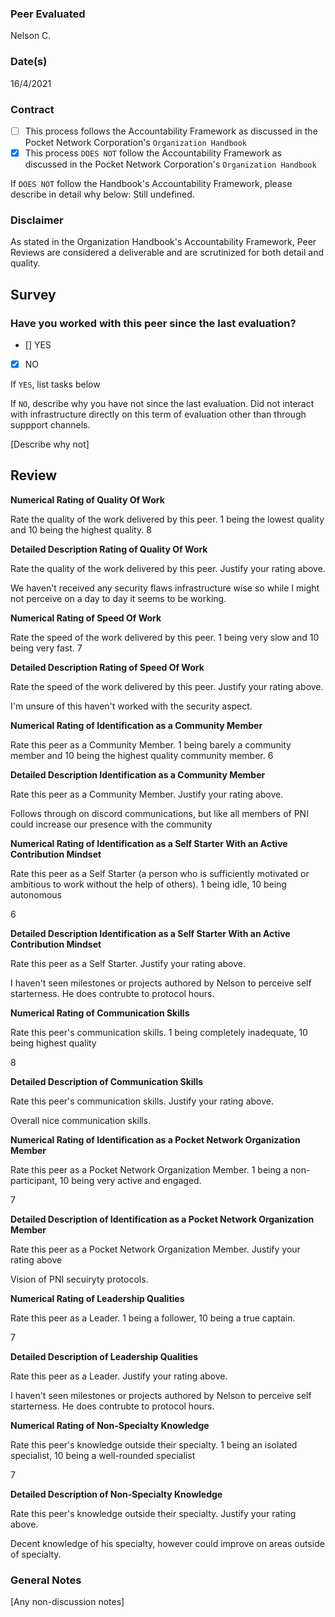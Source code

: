 ### Peer Evaluated
Nelson C.
### Date(s)
16/4/2021
### Contract
- [ ] This process follows the Accountability Framework as discussed in the Pocket Network Corporation's `Organization Handbook`
- [x] This process `DOES NOT` follow the Accountability Framework as discussed in the Pocket Network Corporation's `Organization Handbook`

If `DOES NOT` follow the Handbook's Accountability Framework, please describe in detail why below:
Still undefined.

### Disclaimer
As stated in the Organization Handbook's Accountability Framework, Peer Reviews are considered a deliverable and are scrutinized for both detail and quality.
## Survey
### Have you worked with this peer since the last evaluation?
- [] YES
- [x] NO

If `YES`, list tasks below

If `NO`, describe why you have not since the last evaluation.
Did not interact with infrastructure directly on this term of evaluation other than through suppport channels.

[Describe why not]
## Review
**Numerical Rating of Quality Of Work** 

Rate the quality of the work delivered by this peer. 1 being the lowest quality and 10 being the highest quality.
8

**Detailed Description Rating of Quality Of Work** 

Rate the quality of the work delivered by this peer. Justify your rating above.

We haven't received any security flaws infrastructure wise so while I might not perceive on a day to day it seems to be working.

**Numerical Rating of Speed Of Work** 

Rate the speed of the work delivered by this peer. 1 being very slow and 10 being very fast.
7

**Detailed Description Rating of Speed Of Work** 

Rate the speed of the work delivered by this peer. Justify your rating above.

I'm unsure of this haven't worked with the security aspect.

**Numerical Rating of Identification as a Community Member** 

Rate this peer as a Community Member. 1 being barely a community member and 10 being the highest quality community member.
6

**Detailed Description Identification as a Community Member** 

Rate this peer as a Community Member. Justify your rating above.

Follows through on discord communications, but like all members of PNI could increase our presence with the community

**Numerical Rating of Identification as a Self Starter With an Active Contribution Mindset** 

Rate this peer as a Self Starter (a person who is sufficiently motivated or ambitious to work without the help of others).
1 being idle, 10 being autonomous

6

**Detailed Description Identification as a Self Starter With an Active Contribution Mindset** 

Rate this peer as a Self Starter. Justify your rating above.

I haven't seen milestones or projects authored by Nelson to perceive self starterness. He does contrubte to protocol hours.

**Numerical Rating of Communication Skills** 

Rate this peer's communication skills. 1 being completely inadequate, 10 being highest quality

8

**Detailed Description of Communication Skills** 

Rate this peer's communication skills. Justify your rating above.

Overall nice communication skills.

**Numerical Rating of Identification as a Pocket Network Organization Member** 

Rate this peer as a Pocket Network Organization Member. 1 being a non-participant, 10 being very active and engaged.

7

**Detailed Description of Identification as a Pocket Network Organization Member** 

Rate this peer as a Pocket Network Organization Member. Justify your rating above

Vision of PNI secuiryty protocols.

**Numerical Rating of Leadership Qualities** 

Rate this peer as a Leader. 1 being a follower, 10 being a true captain.

7

**Detailed Description of Leadership Qualities** 

Rate this peer as a Leader. Justify your rating above.

I haven't seen milestones or projects authored by Nelson to perceive self starterness. He does contrubte to protocol hours.

**Numerical Rating of Non-Specialty Knowledge** 

Rate this peer's knowledge outside their specialty. 1 being an isolated specialist, 10 being a well-rounded specialist

7

**Detailed Description of Non-Specialty Knowledge** 

Rate this peer's knowledge outside their specialty. Justify your rating above.

Decent knowledge of his specialty, however could improve on areas outside of specialty.

### General Notes
[Any non-discussion notes]